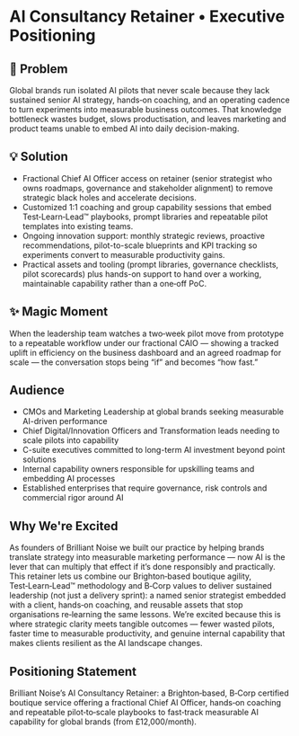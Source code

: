 # AI Consultancy Retainer • Executive Positioning

## 🎯 Problem
Global brands run isolated AI pilots that never scale because they lack sustained senior AI strategy, hands‑on coaching, and an operating cadence to turn experiments into measurable business outcomes. That knowledge bottleneck wastes budget, slows productisation, and leaves marketing and product teams unable to embed AI into daily decision-making.

## 💡 Solution
- Fractional Chief AI Officer access on retainer (senior strategist who owns roadmaps, governance and stakeholder alignment) to remove strategic black holes and accelerate decisions.  
- Customized 1:1 coaching and group capability sessions that embed Test‑Learn‑Lead™ playbooks, prompt libraries and repeatable pilot templates into existing teams.  
- Ongoing innovation support: monthly strategic reviews, proactive recommendations, pilot-to-scale blueprints and KPI tracking so experiments convert to measurable productivity gains.  
- Practical assets and tooling (prompt libraries, governance checklists, pilot scorecards) plus hands-on support to hand over a working, maintainable capability rather than a one‑off PoC.

## ✨ Magic Moment
When the leadership team watches a two‑week pilot move from prototype to a repeatable workflow under our fractional CAIO — showing a tracked uplift in efficiency on the business dashboard and an agreed roadmap for scale — the conversation stops being “if” and becomes “how fast.”

## Audience
- CMOs and Marketing Leadership at global brands seeking measurable AI-driven performance  
- Chief Digital/Innovation Officers and Transformation leads needing to scale pilots into capability  
- C-suite executives committed to long-term AI investment beyond point solutions  
- Internal capability owners responsible for upskilling teams and embedding AI processes  
- Established enterprises that require governance, risk controls and commercial rigor around AI

## Why We're Excited
As founders of Brilliant Noise we built our practice by helping brands translate strategy into measurable marketing performance — now AI is the lever that can multiply that effect if it’s done responsibly and practically. This retainer lets us combine our Brighton‑based boutique agility, Test‑Learn‑Lead™ methodology and B‑Corp values to deliver sustained leadership (not just a delivery sprint): a named senior strategist embedded with a client, hands‑on coaching, and reusable assets that stop organisations re‑learning the same lessons. We’re excited because this is where strategic clarity meets tangible outcomes — fewer wasted pilots, faster time to measurable productivity, and genuine internal capability that makes clients resilient as the AI landscape changes.

## Positioning Statement
Brilliant Noise’s AI Consultancy Retainer: a Brighton‑based, B‑Corp certified boutique service offering a fractional Chief AI Officer, hands‑on coaching and repeatable pilot‑to‑scale playbooks to fast‑track measurable AI capability for global brands (from £12,000/month).
